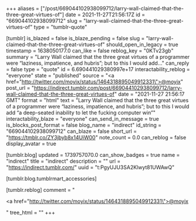 +++
aliases = ["/post/669044102938099712/larry-wall-claimed-that-the-three-great-virtues-of"]
date = 2021-11-27T21:56:17Z
id = "669044102938099712"
slug = "larry-wall-claimed-that-the-three-great-virtues-of"
type = "tumblr-quote"

[tumblr]
is_blazed = false
is_blaze_pending = false
slug = "larry-wall-claimed-that-the-three-great-virtues-of"
should_open_in_legacy = true
timestamp = 1638050177.0
can_like = false
reblog_key = "0KTv23gb"
summary = "Larry Wall claimed that the three great virtues of a programmer were “laziness, impatience, and hubris”; but to this I would add..."
can_reply = false
type = "quote"
id = 6.690441029380997e+17
interactability_reblog = "everyone"
state = "published"
source = "<a href=\"http://twitter.com/moyix/status/1464318895049912331\">@moyix</a>"
post_url = "https://indirect.tumblr.com/post/669044102938099712/larry-wall-claimed-that-the-three-great-virtues-of"
date = "2021-11-27 21:56:17 GMT"
format = "html"
text = "Larry Wall claimed that the three great virtues of a programmer were &ldquo;laziness, impatience, and hubris&rdquo;; but to this I would add &ldquo;a deep-seated inability to let the fucking computer win&rdquo;"
interactability_blaze = "everyone"
can_send_in_message = true
is_blocks_post_format = false
blog_name = "indirect"
id_string = "669044102938099712"
can_blaze = false
short_url = "https://tmblr.co/ZY3jbyb8x14UiW00"
note_count = 0.0
can_reblog = false
display_avatar = true

[tumblr.blog]
updated = 1739757070.0
can_show_badges = true
name = "indirect"
title = "indirect"
description = ""
url = "https://indirect.tumblr.com/"
uuid = "t:PgyUJU3SA2Klwyt81UWAwQ"

[tumblr.blog.tumblrmart_accessories]

[tumblr.reblog]
comment = "<p><a href=\"http://twitter.com/moyix/status/1464318895049912331\">@moyix</a></p>"
tree_html = ""
+++
